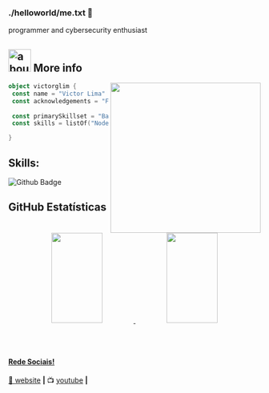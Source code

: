 ### ./helloworld/me.txt 👋

programmer and cybersecurity enthusiast

## <img width="45" alt="about" src="https://raw.github.com/elizarov/elizarov/master/about.png"> More info

<img align="right" width="300" src="https://i2.wp.com/allhtaccess.info/wp-content/uploads/2018/03/programming.gif?fit=1281%2C716&ssl=1" />

```kotlin
object victorglim {
 const name = "Victor Lima"
 const acknowledgements = "Fullstack Developer"
 
 const primarySkillset = "Back end Development"
 const skills = listOf("Node.js", "React", "Typescript", "Python", "Django") 

}
```

## **Skills:**  

![Github Badge](https://img.shields.io/badge/Next-black?style=for-the-badge&logo=next.js&logoColor=white)


## **GitHub Estatísticas**

<div align="center">
  <a href="https://github.com/aizzxn">
   <img height="180em" width="45%" src="https://github-readme-stats.vercel.app/api/top-langs/?username=aizzxn&layout=compact&langs_count=7&theme=dracula"/>
  <img height="180em" width="45%" src="https://github-readme-stats.vercel.app/api?username=aizzxn&show_icons=true&theme=dracula&include_all_commits=true&count_private=true"/> 
</div>
  
  ##
 
<div> 

[website]: https://aizzxn.vercel.app/
[youtube]: https://www.youtube.com/@aizzxn/
<br>

#### Rede Sociais!

🏡 [website][website] **|** 
📺 [youtube][youtube] **|** 

 


